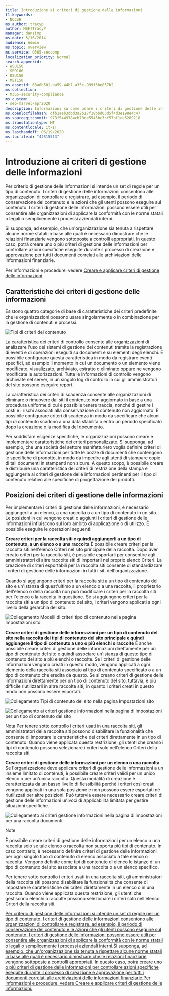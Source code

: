 ```yaml
---
title: Introduzione ai criteri di gestione delle informazioni
f1.keywords:
- NOCSH
ms.author: tracyp
author: MSFTTracyP
manager: dansimp
ms.date: 5/16/2014
audience: Admin
ms.topic: overview
ms.service: O365-seccomp
localization_priority: Normal
search.appverid:
- WSU150
- SPO160
- OSU150
- MET150
ms.assetid: 63a0b501-ba59-44b7-a35c-999f3be057b2
ms.collection:
- M365-security-compliance
ms.custom:
- seo-marvel-apr2020
description: Informazioni su come usare i criteri di gestione delle informazioni per controllare e tenere traccia di elementi come la durata della conservazione del contenuto o le azioni che gli utenti possono eseguire con tale contenuto.
ms.openlocfilehash: dfb1aeb3dbd3a2b17f18bbd03d5f4d3e198e4c47
ms.sourcegitcommit: 973f5449784cb70ce5545bc3cf57bf1ce5209218
ms.translationtype: MT
ms.contentlocale: it-IT
ms.lasthandoff: 06/19/2020
ms.locfileid: "44815513"
---
```

# <a name="introduction-to-information-management-policies"></a>Introduzione ai criteri di gestione delle informazioni

Per criterio di gestione delle informazioni si intende un set di regole per un tipo di contenuto. I criteri di gestione delle informazioni consentono alle organizzazioni di controllare e registrare, ad esempio, il periodo di conservazione del contenuto e le azioni che gli utenti possono eseguire sul contenuto. I criteri di gestione delle informazioni possono essere utili per consentire alle organizzazioni di applicare la conformità con le norme statali o legali o semplicemente i processi aziendali interni. 
  
Si supponga, ad esempio, che un'organizzazione sia tenuta a rispettare alcune norme statali in base alle quali è necessario dimostrare che le relazioni finanziarie vengono sottoposte a controlli appropriati. In questo caso, potrà creare uno o più criteri di gestione delle informazioni per controllare azioni specifiche eseguite durante il processo di creazione e approvazione per tutti i documenti correlati alle archiviazioni delle informazioni finanziarie.
  
Per informazioni e procedure, vedere [Creare e applicare criteri di gestione delle informazioni](create-info-mgmt-policies.md).
  
## <a name="features-of-information-management-policies"></a>Caratteristiche dei criteri di gestione delle informazioni
<a name="__top"> </a>

Esistono quattro categorie di base di caratteristiche dei criteri predefinite che le organizzazioni possono usare singolarmente o in combinazione per la gestione di contenuti e processi. 
  
![Tipi di criteri del contenuto](../media/19fcb8a3-974b-40d3-a13f-b76088d122f8.png)
  
La caratteristica dei criteri di controllo consente alle organizzazioni di analizzare l'uso dei sistemi di gestione dei contenuti tramite la registrazione di eventi e di operazioni eseguiti su documenti e su elementi degli elenchi. È possibile configurare questa caratteristica in modo da registrare eventi specifici, ad esempio il momento in cui un documento o un elemento viene modificato, visualizzato, archiviato, estratto o eliminato oppure ne vengono modificate le autorizzazioni. Tutte le informazioni di controllo vengono archiviate nel server, in un singolo log di controllo in cui gli amministratori del sito possono eseguire report. 
  
La caratteristica dei criteri di scadenza consente alle organizzazioni di eliminare o rimuovere dai siti il contenuto non aggiornato in base a una procedura uniforme di cui è possibile tenere traccia, nonché di gestire i costi e i rischi associati alla conservazione di contenuto non aggiornato. È possibile configurare criteri di scadenza in modo da specificare che alcuni tipi di contenuto scadono a una data stabilita o entro un periodo specificato dopo la creazione o la modifica del documento.
  
Per soddisfare esigenze specifiche, le organizzazioni possono creare e implementare caratteristiche dei criteri personalizzate. Si supponga, ad esempio, che una società del settore manifatturiero voglia definire criteri di gestione delle informazioni per tutte le bozze di documenti che contengono le specifiche di prodotto, in modo da impedire agli utenti di stampare copie di tali documenti in stampanti non sicure. A questo scopo, è possibile creare e distribuire una caratteristica dei criteri di restrizione della stampa e aggiungerla ai criteri di gestione delle informazioni pertinenti per il tipo di contenuto relativo alle specifiche di progettazione dei prodotti.
  
## <a name="locations-to-use-an-information-management-policy"></a>Posizioni dei criteri di gestione delle informazioni
<a name="__toc340213528"> </a>

Per implementare i criteri di gestione delle informazioni, è necessario aggiungerli a un elenco, a una raccolta o a un tipo di contenuto in un sito. Le posizioni in cui vengono creati o aggiunti i criteri di gestione delle informazioni influiscono sul loro ambito di applicazione o di utilizzo. È possibile eseguire le operazioni seguenti:
  
 **Creare criteri per la raccolta siti e quindi aggiungerli a un tipo di contenuto, a un elenco o a una raccolta** È possibile creare criteri per la raccolta siti nell'elenco Criteri nel sito principale della raccolta. Dopo aver creato criteri per la raccolta siti, è possibile esportarli per consentire agli amministratori di altre raccolte siti di importarli nel proprio elenco Criteri. La creazione di criteri esportabili per la raccolta siti consente di standardizzare i criteri di gestione delle informazioni in tutti i siti dell'organizzazione. 
  
Quando si aggiungono criteri per la raccolta siti a un tipo di contenuto del sito e un'istanza di quest'ultimo a un elenco o a una raccolta, il proprietario dell'elenco o della raccolta non può modificare i criteri per la raccolta siti per l'elenco o la raccolta in questione. Se si aggiungono criteri per la raccolta siti a un tipo di contenuto del sito, i criteri vengono applicati a ogni livello della gerarchia del sito.
  
![Collegamento Modelli di criteri tipo di contenuto nella pagina Impostazioni sito](../media/26d3466a-23ec-443f-88f0-2aaff38e992b.png)
  
 **Creare criteri di gestione delle informazioni per un tipo di contenuto del sito nella raccolta dei tipi di contenuto del sito principale e quindi aggiungere il tipo di contenuto a uno o più elenchi o raccolte** È anche possibile creare criteri di gestione delle informazioni direttamente per un tipo di contenuto del sito e quindi associare un'istanza di questo tipo di contenuto del sito a più elenchi o raccolte. Se i criteri di gestione delle informazioni vengono creati in questo modo, vengono applicati a ogni elemento della raccolta siti associato al tipo di contenuto specificato o a un tipo di contenuto che eredita da questo. Se si creano criteri di gestione delle informazioni direttamente per un tipo di contenuto del sito, tuttavia, è più difficile riutilizzarli in altre raccolte siti, in quanto i criteri creati in questo modo non possono essere esportati. 
  
![Collegamento Tipi di contenuto del sito nella pagina Impostazioni sito](../media/6f6fa51f-15d7-4782-b06f-a7b36e874cd3.png)
  
![Collegamento ai criteri gestione informazioni nella pagina di impostazioni per un tipo di contenuto del sito](../media/15d83a34-6c8f-4b6e-b6ee-e9b0a70cbb4b.png)
  
Nota Per tenere sotto controllo i criteri usati in una raccolta siti, gli amministratori della raccolta siti possono disabilitare la funzionalità che consente di impostare le caratteristiche dei criteri direttamente in un tipo di contenuto. Quando viene applicata questa restrizione, gli utenti che creano i tipi di contenuto possono selezionare i criteri solo nell'elenco Criteri della raccolta siti.
  
 **Creare criteri di gestione delle informazioni per un elenco o una raccolta** Se l'organizzazione deve applicare criteri di gestione delle informazioni a un insieme limitato di contenuti, è possibile creare criteri validi per un unico elenco o per un'unica raccolta. Questa modalità di creazione è caratterizzata da un basso livello di flessibilità perché i criteri così creati vengono applicati in una sola posizione e non possono essere esportati né riutilizzati per altre posizioni. Può tuttavia essere necessario creare criteri di gestione delle informazioni univoci di applicabilità limitata per gestire situazioni specifiche. 
  
![Collegamento ai criteri gestione informazioni nella pagina di impostazioni per una raccolta documenti](../media/9fa6d366-6aab-49e1-a05c-898ac6f536e6.png)
  
Note 
  
È possibile creare criteri di gestione delle informazioni per un elenco o una raccolta solo se tale elenco o raccolta non supporta più tipi di contenuto. In caso contrario, è necessario definire criteri di gestione delle informazioni per ogni singolo tipo di contenuto di elenco associato a tale elenco o raccolta. Vengono definite come tipi di contenuto di elenco le istanze di un tipo di contenuto del sito associate a una raccolta o a un elenco specifico.
  
Per tenere sotto controllo i criteri usati in una raccolta siti, gli amministratori della raccolta siti possono disabilitare la funzionalità che consente di impostare le caratteristiche dei criteri direttamente in un elenco o in una raccolta. Quando viene applicata questa restrizione, gli utenti che gestiscono elenchi o raccolte possono selezionare i criteri solo nell'elenco Criteri della raccolta siti.
  
[Per criterio di gestione delle informazioni si intende un set di regole per un tipo di contenuto. I criteri di gestione delle informazioni consentono alle organizzazioni di controllare e registrare, ad esempio, il periodo di conservazione del contenuto e le azioni che gli utenti possono eseguire sul contenuto. I criteri di gestione delle informazioni possono essere utili per consentire alle organizzazioni di applicare la conformità con le norme statali o legali o semplicemente i processi aziendali interni.Si supponga, ad esempio, che un'organizzazione sia tenuta a rispettare alcune norme statali in base alle quali è necessario dimostrare che le relazioni finanziarie vengono sottoposte a controlli appropriati. In questo caso, potrà creare uno o più criteri di gestione delle informazioni per controllare azioni specifiche eseguite durante il processo di creazione e approvazione per tutti i documenti correlati alle archiviazioni delle informazioni finanziarie.Per informazioni e procedure, vedere Creare e applicare criteri di gestione delle informazioni.](intro-to-info-mgmt-policies.md#__top)
  

